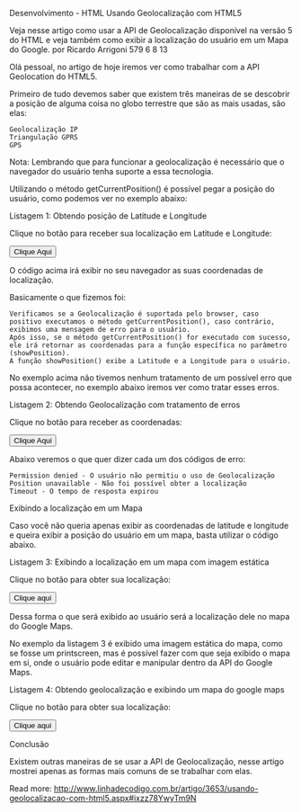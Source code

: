 Desenvolvimento - HTML
Usando Geolocalização com HTML5

Veja nesse artigo como usar a API de Geolocalização disponível na versão 5 do HTML e veja também como exibir a localização do usuário em um Mapa do Google.
por Ricardo Arrigoni
 579 6 8 13 


Olá pessoal, no artigo de hoje iremos ver como trabalhar com a API Geolocation do HTML5.

Primeiro de tudo devemos saber que existem três maneiras de se descobrir a posição de alguma coisa no globo terrestre que são as mais usadas, são elas:

    Geolocalização IP
    Triangulação GPRS
    GPS

Nota: Lembrando que para funcionar a geolocalização é necessário que o navegador do usuário tenha suporte a essa tecnologia.

Utilizando o método getCurrentPosition() é possível pegar a posição do usuário, como podemos ver no exemplo abaixo:

Listagem 1: Obtendo posição de Latitude e Longitude
	
<!DOCTYPE html>
<html>
<body>
<p id="demo">Clique no botão para receber sua localização em Latitude e Longitude:</p>
<button onclick="getLocation()">Clique Aqui</button>
<script>
var x=document.getElementById("demo");
function getLocation()
  {
  if (navigator.geolocation)
    {
    navigator.geolocation.getCurrentPosition(showPosition);
    }
  else{x.innerHTML="O seu navegador não suporta Geolocalização.";}
  }
function showPosition(position)
  {
  x.innerHTML="Latitude: " + position.coords.latitude + 
  "<br>Longitude: " + position.coords.longitude;  
  }
</script>
</body>
</html>

O código acima irá exibir no seu navegador as suas coordenadas de localização.

Basicamente o que fizemos foi:

    Verificamos se a Geolocalização é suportada pelo browser, caso positivo executamos o método getCurrentPosition(), caso contrário, exibimos uma mensagem de erro para o usuário.
    Após isso, se o método getCurrentPosition() for executado com sucesso, ele irá retornar as coordenadas para a função específica no parâmetro (showPosition).
    A função showPosition() exibe a Latitude e a Longitude para o usuário.

No exemplo acima não tivemos nenhum tratamento de um possível erro que possa acontecer, no exemplo abaixo iremos ver como tratar esses erros.

Listagem 2: Obtendo Geolocalização com tratamento de erros

<!DOCTYPE html>
<html>
<body>
<p id="demo">Clique no botão para receber as coordenadas:</p>
<button onclick="getLocation()">Clique Aqui</button>
<script>
var x=document.getElementById("demo");
function getLocation()
  {
  if (navigator.geolocation)
    {
    navigator.geolocation.getCurrentPosition(showPosition,showError);
    }
  else{x.innerHTML="Seu browser não suporta Geolocalização.";}
  }
function showPosition(position)
  {
  x.innerHTML="Latitude: " + position.coords.latitude + 
  "<br>Longitude: " + position.coords.longitude;  
  }
function showError(error)
  {
  switch(error.code) 
    {
    case error.PERMISSION_DENIED:
      x.innerHTML="Usuário rejeitou a solicitação de Geolocalização."
      break;
    case error.POSITION_UNAVAILABLE:
      x.innerHTML="Localização indisponível."
      break;
    case error.TIMEOUT:
      x.innerHTML="A requisição expirou."
      break;
    case error.UNKNOWN_ERROR:
      x.innerHTML="Algum erro desconhecido aconteceu."
      break;
    }
  }
</script>
</body>
</html>

Abaixo veremos o que quer dizer cada um dos códigos de erro:

    Permission denied - O usuário não permitiu o uso de Geolocalização
    Position unavailable - Não foi possível obter a localização
    Timeout - O tempo de resposta expirou

Exibindo a localização em um Mapa

Caso você não queria apenas exibir as coordenadas de latitude e longitude e queira exibir a posição do usuário em um mapa, basta utilizar o código abaixo.

Listagem 3: Exibindo a localização em um mapa com imagem estática
	
<!DOCTYPE html>
<html>
<body>
<p id="demo">Clique no botão para obter sua localização:</p>
<button onclick="getLocation()">Clique aqui</button>
<div id="mapholder"></div>
<script>
var x=document.getElementById("demo");
function getLocation()
  {
  if (navigator.geolocation)
    {
    navigator.geolocation.getCurrentPosition(showPosition,showError);
    }
  else{x.innerHTML="Geolocation is not supported by this browser.";}
  }
 
function showPosition(position)
  {
  var latlon=position.coords.latitude+","+position.coords.longitude;
 
  var img_url="http://maps.googleapis.com/maps/api/staticmap?center="
  +latlon+"&zoom=14&size=400x300&sensor=false";
  document.getElementById("mapholder").innerHTML="<img src='"+img_url+"'>";
  }
 
function showError(error)
  {
  switch(error.code) 
    {
    case error.PERMISSION_DENIED:
      x.innerHTML="Usuário rejeitou a solicitação de Geolocalização."
      break;
    case error.POSITION_UNAVAILABLE:
      x.innerHTML="Localização indisponível."
      break;
    case error.TIMEOUT:
      x.innerHTML="O tempo da requisição expirou."
      break;
    case error.UNKNOWN_ERROR:
      x.innerHTML="Algum erro desconhecido aconteceu."
      break;
    }
  }
</script>
</body>
</html>

Dessa forma o que será exibido ao usuário será a localização dele no mapa do Google Maps.

No exemplo da listagem 3 é exibido uma imagem estática do mapa, como se fosse um printscreen, mas é possível fazer com que seja exibido o mapa em si, onde o usuário pode editar e manipular dentro da API do Google Maps.

Listagem 4: Obtendo geolocalização e exibindo um mapa do google maps
	
<!DOCTYPE html>
<html>
<body>
<p id="demo">Clique no botão para obter sua localização:</p>
<button onclick="getLocation()">Clique aqui</button>
<div id="mapholder"></div>
<script src="http://maps.google.com/maps/api/js?sensor=false"></script>
<script>
var x=document.getElementById("demo");
function getLocation()
  {
  if (navigator.geolocation)
    {
    navigator.geolocation.getCurrentPosition(showPosition,showError);
    }
  else{x.innerHTML="Geolocalização não é suportada nesse browser.";}
  }
 
function showPosition(position)
  {
  lat=position.coords.latitude;
  lon=position.coords.longitude;
  latlon=new google.maps.LatLng(lat, lon)
  mapholder=document.getElementById('mapholder')
  mapholder.style.height='250px';
  mapholder.style.width='500px';
 
  var myOptions={
  center:latlon,zoom:14,
  mapTypeId:google.maps.MapTypeId.ROADMAP,
  mapTypeControl:false,
  navigationControlOptions:{style:google.maps.NavigationControlStyle.SMALL}
  };
  var map=new google.maps.Map(document.getElementById("mapholder"),myOptions);
  var marker=new google.maps.Marker({position:latlon,map:map,title:"Você está Aqui!"});
  }
 
function showError(error)
  {
  switch(error.code) 
    {
    case error.PERMISSION_DENIED:
      x.innerHTML="Usuário rejeitou a solicitação de Geolocalização."
      break;
    case error.POSITION_UNAVAILABLE:
      x.innerHTML="Localização indisponível."
      break;
    case error.TIMEOUT:
      x.innerHTML="O tempo da requisição expirou."
      break;
    case error.UNKNOWN_ERROR:
      x.innerHTML="Algum erro desconhecido aconteceu."
      break;
    }
  }
</script>
</body>
</html>
Conclusão

Existem outras maneiras de se usar a API de Geolocalização, nesse artigo mostrei apenas as formas mais comuns de se trabalhar com elas.

Read more: http://www.linhadecodigo.com.br/artigo/3653/usando-geolocalizacao-com-html5.aspx#ixzz78YwyTm9N
